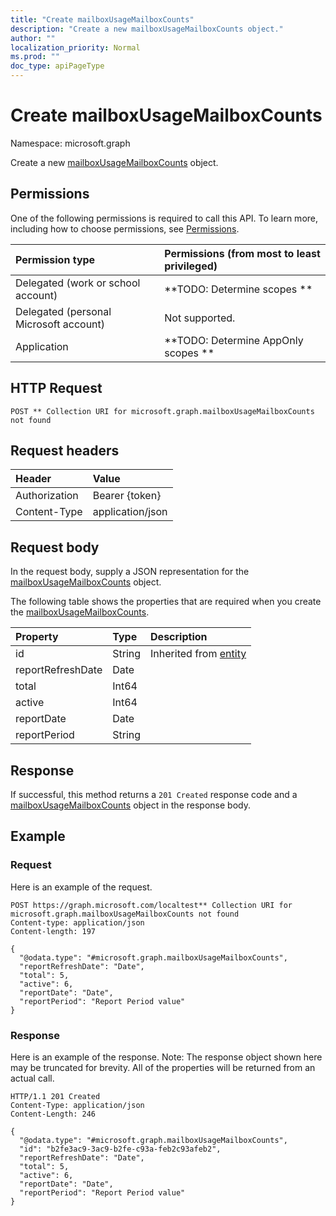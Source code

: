 ```yaml
---
title: "Create mailboxUsageMailboxCounts"
description: "Create a new mailboxUsageMailboxCounts object."
author: ""
localization_priority: Normal
ms.prod: ""
doc_type: apiPageType
---
```


# Create mailboxUsageMailboxCounts

Namespace: microsoft.graph

Create a new [mailboxUsageMailboxCounts](../resources/mailboxusagemailboxcounts.md) object.

## Permissions
One of the following permissions is required to call this API. To learn more, including how to choose permissions, see [Permissions](/concepts/permissions-reference.md).

|Permission type|Permissions (from most to least privileged)|
|:---|:---|
|Delegated (work or school account)|**TODO: Determine scopes **|
|Delegated (personal Microsoft account)|Not supported.|
|Application|**TODO: Determine AppOnly scopes **|

## HTTP Request
<!-- {
  "blockType": "ignored"
}
-->
``` http
POST ** Collection URI for microsoft.graph.mailboxUsageMailboxCounts not found
```

## Request headers
|Header|Value|
|:---|:---|
|Authorization|Bearer {token}|
|Content-Type|application/json|

## Request body
In the request body, supply a JSON representation for the [mailboxUsageMailboxCounts](../resources/mailboxusagemailboxcounts.md) object.

The following table shows the properties that are required when you create the [mailboxUsageMailboxCounts](../resources/mailboxusagemailboxcounts.md).

|Property|Type|Description|
|:---|:---|:---|
|id|String| Inherited from [entity](../resources/entity.md)|
|reportRefreshDate|Date||
|total|Int64||
|active|Int64||
|reportDate|Date||
|reportPeriod|String||



## Response
If successful, this method returns a `201 Created` response code and a [mailboxUsageMailboxCounts](../resources/mailboxusagemailboxcounts.md) object in the response body.

## Example

### Request
Here is an example of the request.
<!-- {
  "blockType": "request",
  "name": "create_mailboxusagemailboxcounts_from_"
}
-->
``` http
POST https://graph.microsoft.com/localtest** Collection URI for microsoft.graph.mailboxUsageMailboxCounts not found
Content-type: application/json
Content-length: 197

{
  "@odata.type": "#microsoft.graph.mailboxUsageMailboxCounts",
  "reportRefreshDate": "Date",
  "total": 5,
  "active": 6,
  "reportDate": "Date",
  "reportPeriod": "Report Period value"
}
```

### Response
Here is an example of the response. Note: The response object shown here may be truncated for brevity. All of the properties will be returned from an actual call.
<!-- {
  "blockType": "response",
  "truncated": true,
  "@odata.type": "microsoft.graph.mailboxusagemailboxcounts"
}
-->
``` http
HTTP/1.1 201 Created
Content-Type: application/json
Content-Length: 246

{
  "@odata.type": "#microsoft.graph.mailboxUsageMailboxCounts",
  "id": "b2fe3ac9-3ac9-b2fe-c93a-feb2c93afeb2",
  "reportRefreshDate": "Date",
  "total": 5,
  "active": 6,
  "reportDate": "Date",
  "reportPeriod": "Report Period value"
}
```

